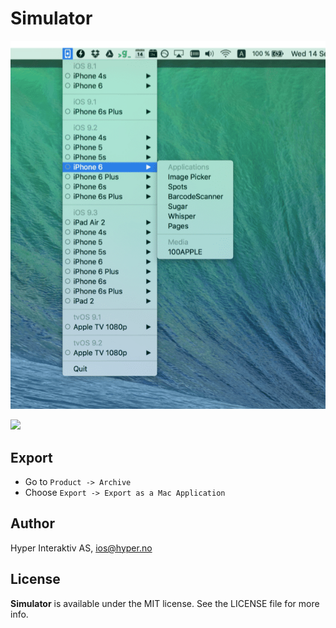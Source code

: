 # Simulator

![](Screenshots/simulator.png)

![](Screenshots/simulator_iPhone)

## Export

- Go to `Product -> Archive`
- Choose `Export -> Export as a Mac Application`

## Author

Hyper Interaktiv AS, ios@hyper.no

## License

**Simulator** is available under the MIT license. See the LICENSE file for more info.


